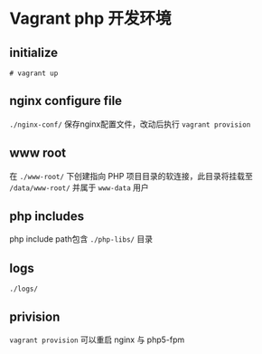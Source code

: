 # Vagrant php 开发环境



## initialize

```
# vagrant up
```
## nginx configure file

`./nginx-conf/` 保存nginx配置文件，改动后执行 `vagrant provision`

## www root

在 `./www-root/` 下创建指向 PHP 项目目录的软连接，此目录将挂载至 `/data/www-root/` 并属于 `www-data` 用户

## php includes

php include path包含 `./php-libs/` 目录

## logs

`./logs/` 

## privision

`vagrant provision` 可以重启 nginx 与 php5-fpm





